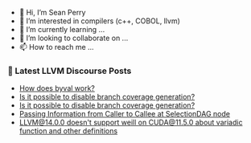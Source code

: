 - 👋 Hi, I’m Sean Perry
- 👀 I’m interested in compilers (c++, COBOL, llvm)
- 🌱 I’m currently learning ...
- 💞️ I’m looking to collaborate on ...
- 📫 How to reach me ...

<!---
s66perry/s66perry is a ✨ special ✨ repository because its `README.md` (this file) appears on your GitHub profile.
You can click the Preview link to take a look at your changes.
--->
### 📕 Latest LLVM Discourse Posts

<!-- DISCOURSE-LLVM:START -->
- [How does byval work?](https://discourse.llvm.org/t/how-does-byval-work/62397#post_2)
- [Is it possible to disable branch coverage generation?](https://discourse.llvm.org/t/is-it-possible-to-disable-branch-coverage-generation/62342#post_4)
- [Is it possible to disable branch coverage generation?](https://discourse.llvm.org/t/is-it-possible-to-disable-branch-coverage-generation/62342#post_3)
- [Passing Information from Caller to Callee at SelectionDAG node](https://discourse.llvm.org/t/passing-information-from-caller-to-callee-at-selectiondag-node/62402#post_2)
- [LLVM@14.0.0 doesn&#39;t support weill on CUDA@11.5.0 about variadic function and other definitions](https://discourse.llvm.org/t/llvm-14-0-0-doesnt-support-weill-on-cuda-11-5-0-about-variadic-function-and-other-definitions/62385#post_2)
<!-- DISCOURSE-LLVM:END -->
